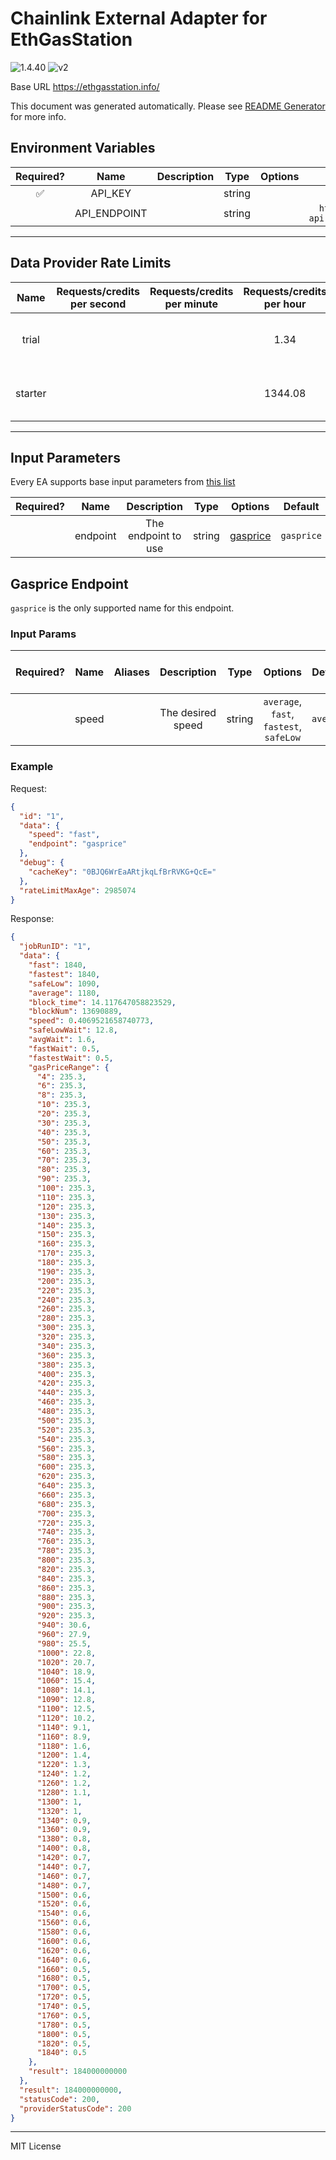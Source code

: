 # Chainlink External Adapter for EthGasStation

![1.4.40](https://img.shields.io/github/package-json/v/smartcontractkit/external-adapters-js?filename=packages/sources/ethgasstation/package.json) ![v2](https://img.shields.io/badge/framework%20version-v2-blueviolet)

Base URL https://ethgasstation.info/

This document was generated automatically. Please see [README Generator](../../scripts#readme-generator) for more info.

## Environment Variables

| Required? |     Name     | Description |  Type  | Options |             Default              |
| :-------: | :----------: | :---------: | :----: | :-----: | :------------------------------: |
|    ✅     |   API_KEY    |             | string |         |                                  |
|           | API_ENDPOINT |             | string |         | `https://data-api.defipulse.com` |

---

## Data Provider Rate Limits

|  Name   | Requests/credits per second | Requests/credits per minute | Requests/credits per hour |                                                           Note                                                            |
| :-----: | :-------------------------: | :-------------------------: | :-----------------------: | :-----------------------------------------------------------------------------------------------------------------------: |
|  trial  |                             |                             |           1.34            |   Taken from the API key limit as 1,000 / 31 / 24 (EGS uses Defi Pulse's API keys): https://data.defipulse.com/#pricing   |
| starter |                             |                             |          1344.08          | Taken from the API key limit as 1,000,000 / 31 / 24 (EGS uses Defi Pulse's API keys): https://data.defipulse.com/#pricing |

---

## Input Parameters

Every EA supports base input parameters from [this list](../../core/bootstrap#base-input-parameters)

| Required? |   Name   |     Description     |  Type  |            Options             |  Default   |
| :-------: | :------: | :-----------------: | :----: | :----------------------------: | :--------: |
|           | endpoint | The endpoint to use | string | [gasprice](#gasprice-endpoint) | `gasprice` |

## Gasprice Endpoint

`gasprice` is the only supported name for this endpoint.

### Input Params

| Required? | Name  | Aliases |    Description    |  Type  |                 Options                 |  Default  | Depends On | Not Valid With |
| :-------: | :---: | :-----: | :---------------: | :----: | :-------------------------------------: | :-------: | :--------: | :------------: |
|           | speed |         | The desired speed | string | `average`, `fast`, `fastest`, `safeLow` | `average` |            |                |

### Example

Request:

```json
{
  "id": "1",
  "data": {
    "speed": "fast",
    "endpoint": "gasprice"
  },
  "debug": {
    "cacheKey": "0BJQ6WrEaARtjkqLfBrRVKG+QcE="
  },
  "rateLimitMaxAge": 2985074
}
```

Response:

```json
{
  "jobRunID": "1",
  "data": {
    "fast": 1840,
    "fastest": 1840,
    "safeLow": 1090,
    "average": 1180,
    "block_time": 14.117647058823529,
    "blockNum": 13690889,
    "speed": 0.4069521658740773,
    "safeLowWait": 12.8,
    "avgWait": 1.6,
    "fastWait": 0.5,
    "fastestWait": 0.5,
    "gasPriceRange": {
      "4": 235.3,
      "6": 235.3,
      "8": 235.3,
      "10": 235.3,
      "20": 235.3,
      "30": 235.3,
      "40": 235.3,
      "50": 235.3,
      "60": 235.3,
      "70": 235.3,
      "80": 235.3,
      "90": 235.3,
      "100": 235.3,
      "110": 235.3,
      "120": 235.3,
      "130": 235.3,
      "140": 235.3,
      "150": 235.3,
      "160": 235.3,
      "170": 235.3,
      "180": 235.3,
      "190": 235.3,
      "200": 235.3,
      "220": 235.3,
      "240": 235.3,
      "260": 235.3,
      "280": 235.3,
      "300": 235.3,
      "320": 235.3,
      "340": 235.3,
      "360": 235.3,
      "380": 235.3,
      "400": 235.3,
      "420": 235.3,
      "440": 235.3,
      "460": 235.3,
      "480": 235.3,
      "500": 235.3,
      "520": 235.3,
      "540": 235.3,
      "560": 235.3,
      "580": 235.3,
      "600": 235.3,
      "620": 235.3,
      "640": 235.3,
      "660": 235.3,
      "680": 235.3,
      "700": 235.3,
      "720": 235.3,
      "740": 235.3,
      "760": 235.3,
      "780": 235.3,
      "800": 235.3,
      "820": 235.3,
      "840": 235.3,
      "860": 235.3,
      "880": 235.3,
      "900": 235.3,
      "920": 235.3,
      "940": 30.6,
      "960": 27.9,
      "980": 25.5,
      "1000": 22.8,
      "1020": 20.7,
      "1040": 18.9,
      "1060": 15.4,
      "1080": 14.1,
      "1090": 12.8,
      "1100": 12.5,
      "1120": 10.2,
      "1140": 9.1,
      "1160": 8.9,
      "1180": 1.6,
      "1200": 1.4,
      "1220": 1.3,
      "1240": 1.2,
      "1260": 1.2,
      "1280": 1.1,
      "1300": 1,
      "1320": 1,
      "1340": 0.9,
      "1360": 0.9,
      "1380": 0.8,
      "1400": 0.8,
      "1420": 0.7,
      "1440": 0.7,
      "1460": 0.7,
      "1480": 0.7,
      "1500": 0.6,
      "1520": 0.6,
      "1540": 0.6,
      "1560": 0.6,
      "1580": 0.6,
      "1600": 0.6,
      "1620": 0.6,
      "1640": 0.6,
      "1660": 0.5,
      "1680": 0.5,
      "1700": 0.5,
      "1720": 0.5,
      "1740": 0.5,
      "1760": 0.5,
      "1780": 0.5,
      "1800": 0.5,
      "1820": 0.5,
      "1840": 0.5
    },
    "result": 184000000000
  },
  "result": 184000000000,
  "statusCode": 200,
  "providerStatusCode": 200
}
```

---

MIT License
